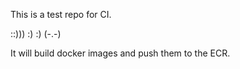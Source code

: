 This is a test repo for CI.

::))) :) :)  (-.-)

It will build docker images and push them to the ECR.
